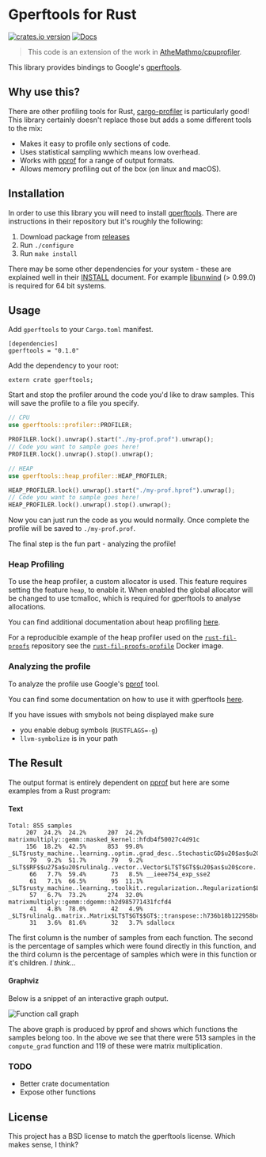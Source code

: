 # Gperftools for Rust

[![crates.io version][crate-shield]][crate] [![Docs][docs-shield]][docs]

> This code is an extension of the work in [AtheMathmo/cpuprofiler](https://github.com/AtheMathmo/cpuprofiler).

This library provides bindings to Google's [gperftools](https://github.com/gperftools/gperftools).

## Why use this?

There are other profiling tools for Rust, [cargo-profiler](https://github.com/pegasos1/cargo-profiler) is particularly good!
This library certainly doesn't replace those but adds a some different tools to the mix:

- Makes it easy to profile only sections of code.
- Uses statistical sampling wwhich means low overhead.
- Works with [pprof](https://github.com/google/pprof) for a range of output formats.
- Allows memory profiling out of the box (on linux and macOS).

## Installation

In order to use this library you will need to install [gperftools](https://github.com/gperftools/gperftools). There are instructions
in their repository but it's roughly the following:

1. Download package from [releases](https://github.com/gperftools/gperftools/releases)
2. Run `./configure`
3. Run `make install`

There may be some other dependencies for your system - these are explained well in their
[INSTALL](https://github.com/gperftools/gperftools/blob/master/INSTALL) document.
For example [libunwind](http://download.savannah.gnu.org/releases/libunwind/) (> 0.99.0) is required for 64 bit systems.

## Usage

Add `gperftools` to your `Cargo.toml` manifest.

```
[dependencies]
gperftools = "0.1.0"
```

Add the dependency to your root:

```
extern crate gperftools;
```

Start and stop the profiler around the code you'd like to draw samples.
This will save the profile to a file you specify.


```rust
// CPU
use gperftools::profiler::PROFILER;

PROFILER.lock().unwrap().start("./my-prof.prof").unwrap();
// Code you want to sample goes here!
PROFILER.lock().unwrap().stop().unwrap();

// HEAP
use gperftools::heap_profiler::HEAP_PROFILER;

HEAP_PROFILER.lock().unwrap().start("./my-prof.hprof").unwrap();
// Code you want to sample goes here!
HEAP_PROFILER.lock().unwrap().stop().unwrap();

```

Now you can just run the code as you would normally. Once complete the profile will be saved to `./my-prof.prof`.

The final step is the fun part - analyzing the profile!

### Heap Profiling

To use the heap profiler, a custom allocator is used. This feature requires setting the feature `heap`, to enable it. When enabled the global allocator will be changed to use tcmalloc, which is required for gperftools to analyse allocations.

You can find additional documentation about heap profiling [here](https://gperftools.github.io/gperftools/heapprofile.html).

For a reproducible example of the heap profiler used on the [`rust-fil-proofs`](https://github.com/filecoin-project/rust-fil-proofs) repository see the [`rust-fil-proofs-profile`](https://hub.docker.com/r/schomatis/rust-fil-proofs-profile) Docker image.

### Analyzing the profile

To analyze the profile use Google's [pprof](https://github.com/google/pprof) tool.

You can find some documentation on how to use it with gperftools [here](https://gperftools.github.io/gperftools/cpuprofile.html).

If you have issues with smybols not being displayed make sure
- you enable debug symbols (`RUSTFLAGS=-g`)
- `llvm-symbolize` is in your path



## The Result

The output format is entirely dependent on [pprof](https://github.com/google/pprof) but here are some examples from a Rust program:

#### Text

```
Total: 855 samples
     207  24.2%  24.2%      207  24.2% matrixmultiply::gemm::masked_kernel::hfdb4f50027c4d91c
     156  18.2%  42.5%      853  99.8% _$LT$rusty_machine..learning..optim..grad_desc..StochasticGD$u20$as$u20$rusty_machine..learning..optim..OptimAlgorithm$LT$M$GT$$GT$::optimize::h2cefcdfbe42a4db8
      79   9.2%  51.7%       79   9.2% _$LT$$RF$$u27$a$u20$rulinalg..vector..Vector$LT$T$GT$$u20$as$u20$core..ops..Mul$LT$T$GT$$GT$::mul::h21ce4ecb4bbcb555
      66   7.7%  59.4%       73   8.5% __ieee754_exp_sse2
      61   7.1%  66.5%       95  11.1% _$LT$rusty_machine..learning..toolkit..regularization..Regularization$LT$T$GT$$GT$::l2_reg_grad::h4dff2e22567a587e
      57   6.7%  73.2%      274  32.0% matrixmultiply::gemm::dgemm::h2d985771431fcfd4
      41   4.8%  78.0%       42   4.9% _$LT$rulinalg..matrix..Matrix$LT$T$GT$$GT$::transpose::h736b18b122958bcd
      31   3.6%  81.6%       32   3.7% sdallocx
```

The first column is the number of samples from each function.
The second is the percentage of samples which were found directly in this function, and the third column is the
percentage of samples which were in this function or it's children. _I think..._

#### Graphviz

Below is a snippet of an interactive graph output.

![Function call graph](./images/pprof-gz.jpg)

The above graph is produced by pprof and shows which functions the samples belong too.
In the above we see that there were 513 samples in the `compute_grad` function and 119 of these were matrix multiplication.

### TODO

- Better crate documentation
- Expose other functions

## License

This project has a BSD license to match the gperftools license. Which makes sense, I think?

[docs-shield]: https://img.shields.io/badge/docs-online-blue.svg?style=flat-square
[docs]: https://docs.rs/crate/gperftools/
[crate-shield]: https://img.shields.io/crates/v/gperftools.svg?style=flat-square
[crate]: https://crates.io/crates/gperftools
